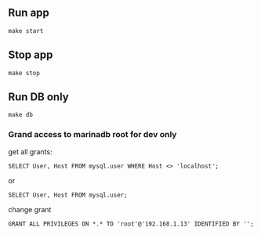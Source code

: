 ## Run app
```
make start
```

## Stop app
```
make stop
```

## Run DB only
```
make db
```



### Grand access to marinadb root for dev only

get all grants:

```
SELECT User, Host FROM mysql.user WHERE Host <> 'localhost';
```
or
```
SELECT User, Host FROM mysql.user;
```
change grant
```
GRANT ALL PRIVILEGES ON *.* TO 'root'@'192.168.1.13' IDENTIFIED BY ''; 
```